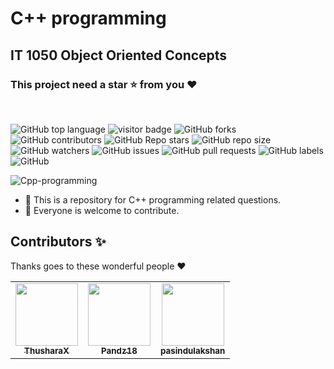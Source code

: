 # C++ programming

<h2><strong>IT 1050 Object Oriented Concepts</strong></h2>

### This project need a **star** ⭐ from you ♥
<br>

![GitHub top language](https://img.shields.io/github/languages/top/ThusharaX/Cpp-programming)
![visitor badge](https://visitor-badge.glitch.me/badge?page_id=ThusharaX.Cpp-programming)
![GitHub forks](https://img.shields.io/github/forks/ThusharaX/Cpp-programming?style=social)
![GitHub contributors](https://img.shields.io/github/contributors/ThusharaX/Cpp-programming)
![GitHub Repo stars](https://img.shields.io/github/stars/ThusharaX/Cpp-programming?style=social)
![GitHub repo size](https://img.shields.io/github/repo-size/ThusharaX/Cpp-programming)
![GitHub watchers](https://img.shields.io/github/watchers/ThusharaX/Cpp-programming?style=social)
![GitHub issues](https://img.shields.io/github/issues/ThusharaX/Cpp-programming)
![GitHub pull requests](https://img.shields.io/github/issues-pr/ThusharaX/Cpp-programming)
![GitHub labels](https://img.shields.io/github/labels/ThusharaX/Cpp-programming/help%20wanted)
![GitHub](https://img.shields.io/github/license/ThusharaX/Cpp-programming)

![Cpp-programming](https://socialify.git.ci/ThusharaX/Cpp-programming/image?description=1&forks=1&language=1&logo=https%3A%2F%2Fraw.githubusercontent.com%2FThusharaX%2FBinaryMatter-assets%2Fmain%2FYTlogoRound-withBorder.png%3Ftoken%3DALMALZ2MQXGTXIKTKAVDJXTA5YAOQ&owner=1&pattern=Circuit%20Board&stargazers=1&theme=Dark)

- 🌱 This is a repository for C++ programming related questions.
- 👯 Everyone is welcome to contribute.

## Contributors ✨

Thanks goes to these wonderful people :heart:

<table>
    <tr>
        <td align="center"><a href="https://github.com/ThusharaX"><img src="https://avatars2.githubusercontent.com/u/47711719?s=400&v=4" width="100px;" alt=""/>
        <br/>
        <sub><b>ThusharaX</b></sub></a>
        <br/>
        </td>
        <td align="center"><a href="https://github.com/Pandz18"><img src="https://avatars2.githubusercontent.com/u/87066683?s=400&v=4" width="100px;" alt=""/>
        <br/>
        <sub><b>Pandz18</b></sub></a>
        <br/>
        </td>
        </td>
        <td align="center"><a href="https://github.com/pasindulakshan"><img src="https://avatars2.githubusercontent.com/u/74607482?s=400&v=4" width="100px;" alt=""/>
        <br/>
        <sub><b>pasindulakshan</b></sub></a>
        <br/>
        </td>
    </tr>
</table>
